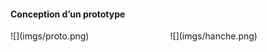 #### Conception d’un prototype

<div class="columns">
<div class="column" width="20%">
![](imgs/proto.png)
</div>
<div class="column" width="80%">
![](imgs/hanche.png)
</div>
</div>
